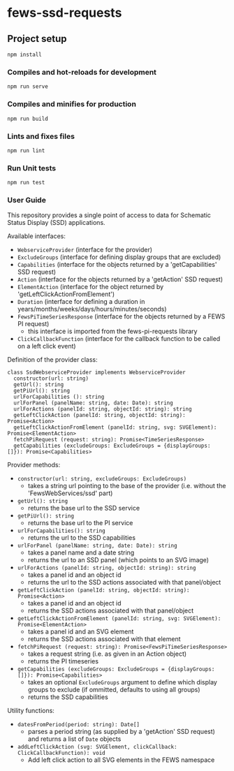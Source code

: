 # fews-ssd-requests

## Project setup
```
npm install
```

### Compiles and hot-reloads for development
```
npm run serve
```

### Compiles and minifies for production
```
npm run build
```

### Lints and fixes files
```
npm run lint
```

### Run Unit tests
```
npm run test
```

### User Guide

This repository provides a single point of access to data for
Schematic Status Display (SSD) applications.

Available interfaces:
* ```WebserviceProvider``` (interface for the provider)
* ```ExcludeGroups``` (interface for defining display groups that are excluded)
* ```Capabilities``` (interface for the objects returned by a 'getCapabilities' SSD request)
* ```Action``` (interface for the objects returned by a 'getAction' SSD request)
* ```ElementAction``` (interface for the object returned by 'getLeftClickActionFromElement')
* ```Duration``` (interface for defining a duration in years/months/weeks/days/hours/minutes/seconds)
* ```FewsPiTimeSeriesResponse``` (interface for the objects returned by a FEWS PI request)
  - this interface is imported from the fews-pi-requests library
* ```ClickCallbackFunction``` (interface for the callback function to be called on a left click event)

Definition of the provider class:

```
class SsdWebserviceProvider implements WebserviceProvider
  constructor(url: string)
  getUrl(): string
  getPiUrl(): string
  urlForCapabilities (): string
  urlForPanel (panelName: string, date: Date): string
  urlForActions (panelId: string, objectId: string): string
  getLeftClickAction (panelId: string, objectId: string): Promise<Action>
  getLeftClickActionFromElement (panelId: string, svg: SVGElement): Promise<ElementAction>
  fetchPiRequest (request: string): Promise<TimeSeriesResponse>
  getCapabilities (excludeGroups: ExcludeGroups = {displayGroups: []}): Promise<Capabilities>
```

Provider methods:
* ```constructor(url: string, excludeGroups: ExcludeGroups)```
  - takes a string url pointing to the base of the provider (i.e. without the 'FewsWebServices/ssd' part)
* ```getUrl(): string```
  - returns the base url to the SSD service
* ```getPiUrl(): string```
  - returns the base url to the PI service
* ```urlForCapabilities(): string```
  - returns the url to the SSD capabilities 
* ```urlForPanel (panelName: string, date: Date): string```
  - takes a panel name and a date string
  - returns the url to an SSD panel (which points to an SVG image)
* ```urlForActions (panelId: string, objectId: string): string```
  - takes a panel id and an object id
  - returns the url to the SSD actions associated with that panel/object
* ```getLeftClickAction (panelId: string, objectId: string): Promise<Action>```
  - takes a panel id and an object id
  - returns the SSD actions associated with that panel/object
* ```getLeftClickActionFromElement (panelId: string, svg: SVGElement): Promise<ElementAction>```
  - takes a panel id and an SVG element
  - returns the SSD actions associated with that element
* ```fetchPiRequest (request: string): Promise<FewsPiTimeSeriesResponse>```
  - takes a request string (i.e. as given in an Action object)
  - returns the PI timeseries
* ```getCapabilities (excludeGroups: ExcludeGroups = {displayGroups: []}): Promise<Capabilities>```
  - takes an optional ```ExcludeGroups``` argument to define which display groups to exclude (if ommitted, defaults to using all groups)
  - returns the SSD capabilities

Utility functions:
* ```datesFromPeriod(period: string): Date[]```
  - parses a period string (as supplied by a 'getAction' SSD request)
    and returns a list of ```Date``` objects
* ```addLeftClickAction (svg: SVGElement, clickCallback: ClickCallbackFunction): void```
  - Add left click action to all SVG elements in the FEWS namespace
